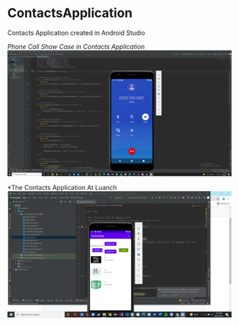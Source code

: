 # ContactsApplication
Contacts Application created in Android Studio

*Phone Call Show Case in Contacts Application*
![Phone Call](In%20Phone%20Call.png)

*The Contacts Application At Luanch
![Main Actiity](MainActivityAtLaunch.png)
